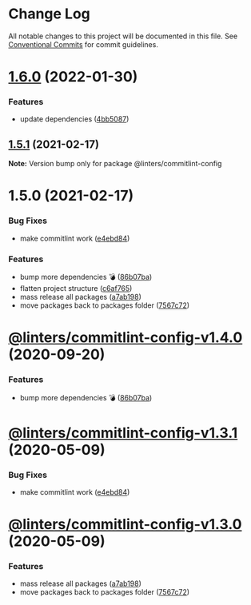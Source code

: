 # Change Log

All notable changes to this project will be documented in this file.
See [Conventional Commits](https://conventionalcommits.org) for commit guidelines.

# [1.6.0](https://github.com/developer239/linters/compare/@linters/commitlint-config@1.5.1...@linters/commitlint-config@1.6.0) (2022-01-30)


### Features

* update dependencies ([4bb5087](https://github.com/developer239/linters/commit/4bb5087d3ac881b9b4fd92408fe854f79fb71fa1))





## [1.5.1](https://github.com/developer239/linters/compare/@linters/commitlint-config@1.5.0...@linters/commitlint-config@1.5.1) (2021-02-17)

**Note:** Version bump only for package @linters/commitlint-config





# 1.5.0 (2021-02-17)

### Bug Fixes

- make commitlint work ([e4ebd84](https://github.com/developer239/linters/commit/e4ebd84861215ad378b7dd6e69dcbbe9543b2147))

### Features

- bump more dependencies 💣 ([86b07ba](https://github.com/developer239/linters/commit/86b07ba0e9e9e7333dac4dc5bd9c1b6d8d7bf6ff))
- flatten project structure ([c6af765](https://github.com/developer239/linters/commit/c6af765b1de34223f2703e128c80838f0cb9e0fd))
- mass release all packages ([a7ab198](https://github.com/developer239/linters/commit/a7ab198fe829a1621f9dcb6c4adf04d406331b9e))
- move packages back to packages folder ([7567c72](https://github.com/developer239/linters/commit/7567c72db65a8fbe356e72fe59d8ba2c64e13305))

# [@linters/commitlint-config-v1.4.0](https://github.com/developer239/linters/compare/@linters/commitlint-config-v1.3.1...@linters/commitlint-config-v1.4.0) (2020-09-20)

### Features

- bump more dependencies 💣 ([86b07ba](https://github.com/developer239/linters/commit/86b07ba0e9e9e7333dac4dc5bd9c1b6d8d7bf6ff))

# [@linters/commitlint-config-v1.3.1](https://github.com/developer239/linters/compare/@linters/commitlint-config-v1.3.0...@linters/commitlint-config-v1.3.1) (2020-05-09)

### Bug Fixes

- make commitlint work ([e4ebd84](https://github.com/developer239/linters/commit/e4ebd84861215ad378b7dd6e69dcbbe9543b2147))

# [@linters/commitlint-config-v1.3.0](https://github.com/developer239/linters/compare/@linters/commitlint-config-v1.2.0...@linters/commitlint-config-v1.3.0) (2020-05-09)

### Features

- mass release all packages ([a7ab198](https://github.com/developer239/linters/commit/a7ab198fe829a1621f9dcb6c4adf04d406331b9e))
- move packages back to packages folder ([7567c72](https://github.com/developer239/linters/commit/7567c72db65a8fbe356e72fe59d8ba2c64e13305))
